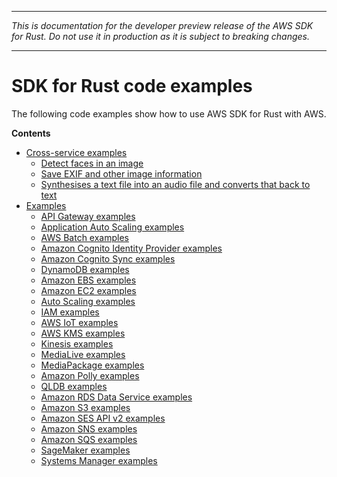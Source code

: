 --------

 *This is documentation for the developer preview release of the AWS SDK for Rust\. Do not use it in production as it is subject to breaking changes\.* 

--------

# SDK for Rust code examples<a name="rust_code_examples"></a>

The following code examples show how to use AWS SDK for Rust with AWS\.

**Contents**
+ [Cross\-service examples](rust_code_examples_cross_service.md)
  + [Detect faces in an image](cross_DetectFaces_rust_topic.md)
  + [Save EXIF and other image information](cross_DetectLabels_rust_topic.md)
  + [Synthesises a text file into an audio file and converts that back to text](cross_Telephone_rust_topic.md)
+ [Examples](rust_code_examples_categorized.md)
  + [API Gateway examples](rust_api-gateway_code_examples.md)
  + [Application Auto Scaling examples](rust_application-autoscaling_code_examples.md)
  + [AWS Batch examples](rust_batch_code_examples.md)
  + [Amazon Cognito Identity Provider examples](rust_cognito-identity-provider_code_examples.md)
  + [Amazon Cognito Sync examples](rust_cognito-sync_code_examples.md)
  + [DynamoDB examples](rust_dynamodb_code_examples.md)
  + [Amazon EBS examples](rust_ebs_code_examples.md)
  + [Amazon EC2 examples](rust_ec2_code_examples.md)
  + [Auto Scaling examples](rust_auto-scaling_code_examples.md)
  + [IAM examples](rust_iam_code_examples.md)
  + [AWS IoT examples](rust_iot_code_examples.md)
  + [AWS KMS examples](rust_kms_code_examples.md)
  + [Kinesis examples](rust_kinesis_code_examples.md)
  + [MediaLive examples](rust_medialive_code_examples.md)
  + [MediaPackage examples](rust_mediapackage_code_examples.md)
  + [Amazon Polly examples](rust_polly_code_examples.md)
  + [QLDB examples](rust_qldb_code_examples.md)
  + [Amazon RDS Data Service examples](rust_rds-data_code_examples.md)
  + [Amazon S3 examples](rust_s3_code_examples.md)
  + [Amazon SES API v2 examples](rust_sesv2_code_examples.md)
  + [Amazon SNS examples](rust_sns_code_examples.md)
  + [Amazon SQS examples](rust_sqs_code_examples.md)
  + [SageMaker examples](rust_sagemaker_code_examples.md)
  + [Systems Manager examples](rust_ssm_code_examples.md)
